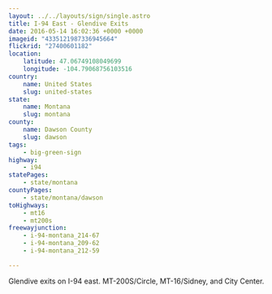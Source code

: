 ```yaml
---
layout: ../../layouts/sign/single.astro
title: I-94 East - Glendive Exits
date: 2016-05-14 16:02:36 +0000 +0000
imageid: "4335121987336945664"
flickrid: "27400601182"
location:
    latitude: 47.06749108049699
    longitude: -104.79068756103516
country:
    name: United States
    slug: united-states
state:
    name: Montana
    slug: montana
county:
    name: Dawson County
    slug: dawson
tags:
    - big-green-sign
highway:
    - i94
statePages:
    - state/montana
countyPages:
    - state/montana/dawson
toHighways:
    - mt16
    - mt200s
freewayjunction:
    - i-94-montana_214-67
    - i-94-montana_209-62
    - i-94-montana_212-59

---
```

Glendive exits on I-94 east.  MT-200S/Circle, MT-16/Sidney, and City Center.